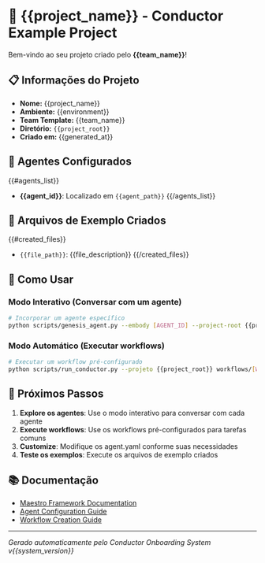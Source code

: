 # 🎼 {{project_name}} - Conductor Example Project

Bem-vindo ao seu projeto criado pelo **{{team_name}}**!

## 📋 Informações do Projeto

- **Nome:** {{project_name}}
- **Ambiente:** {{environment}}
- **Team Template:** {{team_name}}
- **Diretório:** `{{project_root}}`
- **Criado em:** {{generated_at}}

## 🤖 Agentes Configurados

{{#agents_list}}
- **{{agent_id}}**: Localizado em `{{agent_path}}`
{{/agents_list}}

## 📁 Arquivos de Exemplo Criados

{{#created_files}}
- `{{file_path}}`: {{file_description}}
{{/created_files}}

## 🚀 Como Usar

### Modo Interativo (Conversar com um agente)
```bash
# Incorporar um agente específico
python scripts/genesis_agent.py --embody [AGENT_ID] --project-root {{project_root}} --repl
```

### Modo Automático (Executar workflows)
```bash
# Executar um workflow pré-configurado
python scripts/run_conductor.py --projeto {{project_root}} workflows/[WORKFLOW_NAME].yaml
```

## 🎯 Próximos Passos

1. **Explore os agentes**: Use o modo interativo para conversar com cada agente
2. **Execute workflows**: Use os workflows pré-configurados para tarefas comuns  
3. **Customize**: Modifique os agent.yaml conforme suas necessidades
4. **Teste os exemplos**: Execute os arquivos de exemplo criados

## 📚 Documentação

- [Maestro Framework Documentation](../docs/)
- [Agent Configuration Guide](../docs/agents/)
- [Workflow Creation Guide](../docs/workflows/)

---
*Gerado automaticamente pelo Conductor Onboarding System v{{system_version}}*
